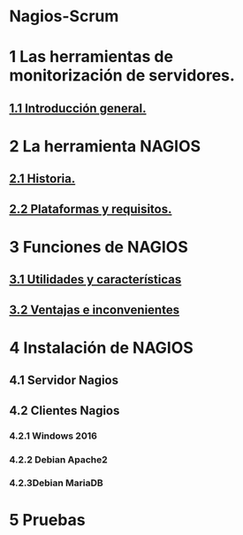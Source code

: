 # Nagios-Scrum
# 1  Las herramientas de monitorización de servidores.
## [1.1  Introducción general.](./md/1_introduccion_general.md)
# 2  La herramienta NAGIOS
## [2.1  Historia.](./md/2_historia_nagios.md)
## [2.2 Plataformas y requisitos.](./md/2_2Plataformas_requisitos.md)
# 3 Funciones de NAGIOS
##  [3.1 Utilidades y características](./md/3_1Utilidades_y_caracteristicas.md)
##  [3.2 Ventajas e inconvenientes](./md/3_2Ventajas_e_inconvenientes.md)
# 4 Instalación de NAGIOS
## 4.1 Servidor Nagios
## 4.2 Clientes Nagios
### 4.2.1 Windows 2016
### 4.2.2 Debian Apache2
### 4.2.3Debian MariaDB
# 5 Pruebas
